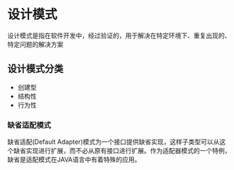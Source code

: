 # 设计模式

设计模式是指在软件开发中，经过验证的，用于解决在特定环境下、重复出现的、特定问题的解决方案



## 设计模式分类

- 创建型
- 结构性
- 行为性



### 缺省适配模式

缺省适配(Default Adapter)模式为一个接口提供缺省实现，这样子类型可以从这个缺省实现进行扩展，而不必从原有接口进行扩展。作为适配器模式的一个特例，缺省是适配模式在JAVA语言中有着特殊的应用。